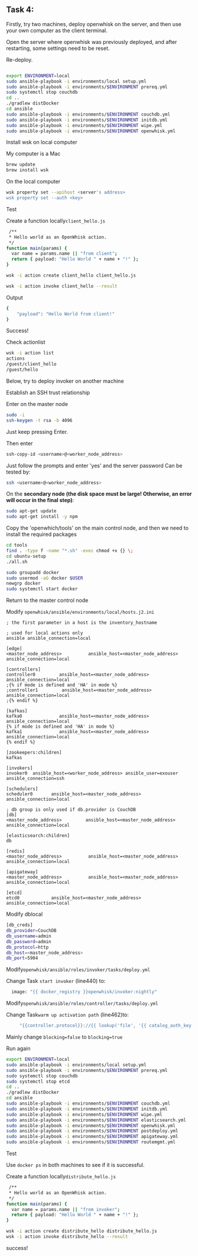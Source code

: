 ## Task 4:

Firstly, try two machines, deploy openwhisk on the server, and then use your own computer as the client terminal.

Open the server where openwhisk was previously deployed, and after restarting, some settings need to be reset.

Re-deploy.

```bash

export ENVIRONMENT=local
sudo ansible-playbook -i environments/local setup.yml
sudo ansible-playbook -i environments/$ENVIRONMENT prereq.yml
sudo systemctl stop couchdb
cd ..
./gradlew distDocker
cd ansible
sudo ansible-playbook -i environments/$ENVIRONMENT couchdb.yml
sudo ansible-playbook -i environments/$ENVIRONMENT initdb.yml
sudo ansible-playbook -i environments/$ENVIRONMENT wipe.yml
sudo ansible-playbook -i environments/$ENVIRONMENT openwhisk.yml
```

Install wsk on local computer

My computer is a Mac

```bash
brew update
brew install wsk
```

On the local computer

```bash
wsk property set --apihost <server's address>
wsk property set --auth <key>
```

Test

Create a function locally`client_hello.js`

```bash
 /**
 * Hello world as an OpenWhisk action.
 */
function main(params) {
  var name = params.name || "from client";
  return { payload: "Hello World " + name + "!" };
}

```

```bash
wsk -i action create client_hello client_hello.js
```

```bash
wsk -i action invoke client_hello --result
```

Output

```bash
{
    "payload": "Hello World from client!"
}
```

Success!

Check actionlist

```bash
wsk -i action list
actions
/guest/client_hello                                                    private nodejs:20
/guest/hello                                                           private nodejs:20
```

Below, try to deploy invoker on another machine

Establish an SSH trust relationship

Enter on the master node

```bash
sudo -i
ssh-keygen -t rsa -b 4096
```

Just keep pressing Enter.

Then enter

```bash
ssh-copy-id <username>@<worker_node_address>
```

Just follow the prompts and enter 'yes' and the server password
Can be tested by:

```bash
ssh <username>@<worker_node_address>
```

On the **secondary node (the disk space must be large! Otherwise, an error will occur in the final step)**:

```bash
sudo apt-get update
sudo apt-get install -y npm
```

Copy the 'openwhich/tools' on the main control node, and then we need to install the required packages

```bash
cd tools
find . -type f -name "*.sh" -exec chmod +x {} \;
cd ubuntu-setup
./all.sh
```

```bash
sudo groupadd docker
sudo usermod -aG docker $USER
newgrp docker
sudo systemctl start docker
```

Return to the master control node

Modify `openwhisk/ansible/environments/local/hosts.j2.ini`

```
; the first parameter in a host is the inventory_hostname

; used for local actions only
ansible ansible_connection=local

[edge]
<master_node_address>          ansible_host=<master_node_address> ansible_connection=local

[controllers]
controller0         ansible_host=<master_node_address> ansible_connection=local
;{% if mode is defined and 'HA' in mode %}
;controller1         ansible_host=<master_node_address> ansible_connection=local
;{% endif %}

[kafkas]
kafka0              ansible_host=<master_node_address> ansible_connection=local
{% if mode is defined and 'HA' in mode %}
kafka1              ansible_host=<master_node_address> ansible_connection=local
{% endif %}

[zookeepers:children]
kafkas

[invokers]
invoker0  ansible_host=<worker_node_address> ansible_user=exouser ansible_connection=ssh

[schedulers]
scheduler0       ansible_host=<master_node_address> ansible_connection=local

; db group is only used if db.provider is CouchDB
[db]
<master_node_address>         ansible_host=<master_node_address> ansible_connection=local

[elasticsearch:children]
db

[redis]
<master_node_address>          ansible_host=<master_node_address> ansible_connection=local

[apigateway]
<master_node_address>          ansible_host=<master_node_address> ansible_connection=local

[etcd]
etcd0            ansible_host=<master_node_address> ansible_connection=local
```

Modify dblocal

```bash
[db_creds]
db_provider=CouchDB
db_username=admin
db_password=admin
db_protocol=http
db_host=<master_node_address>
db_port=5984
```

Modify`openwhisk/ansible/roles/invoker/tasks/deploy.yml`

Change Task `start invoker`  (line440) to:

```bash
  image: "{{ docker_registry }}openwhisk/invoker:nightly"
```

Modify`openwhisk/ansible/roles/controller/tasks/deploy.yml`

Change Task`warm up activation path` (line462)to:

```scala
     "{{controller.protocol}}://{{ lookup('file', '{{ catalog_auth_key }}')}}@{{ansible_host}}:{{controller_port}}/api/v1/namespaces/_/actions/invokerHealthTestAction{{controller_index}}?blocking=true&result=false"
```

Mainly change `blocking=false` to `blocking=true`

Run again

```bash
export ENVIRONMENT=local
sudo ansible-playbook -i environments/local setup.yml
sudo ansible-playbook -i environments/$ENVIRONMENT prereq.yml
sudo systemctl stop couchdb
sudo systemctl stop etcd
cd ..
./gradlew distDocker
cd ansible
sudo ansible-playbook -i environments/$ENVIRONMENT couchdb.yml
sudo ansible-playbook -i environments/$ENVIRONMENT initdb.yml
sudo ansible-playbook -i environments/$ENVIRONMENT wipe.yml
sudo ansible-playbook -i environments/$ENVIRONMENT elasticsearch.yml
sudo ansible-playbook -i environments/$ENVIRONMENT openwhisk.yml
sudo ansible-playbook -i environments/$ENVIRONMENT postdeploy.yml
sudo ansible-playbook -i environments/$ENVIRONMENT apigateway.yml
sudo ansible-playbook -i environments/$ENVIRONMENT routemgmt.yml
```

Test

Use `docker ps` in both machines to see if it is successful.

Create a function locally`distribute_hello.js`

```bash
 /**
 * Hello world as an OpenWhisk action.
 */
function main(params) {
  var name = params.name || "from invoker";
  return { payload: "Hello World " + name + "!" };
}

```

```bash
wsk -i action create distribute_hello distribute_hello.js
wsk -i action invoke distribute_hello --result
```

success!
